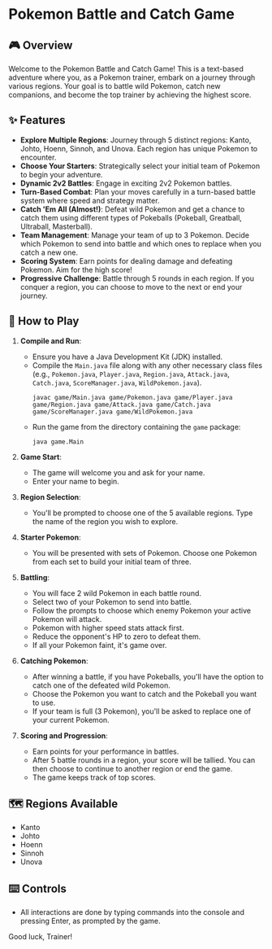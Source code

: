 # Pokemon Battle and Catch Game

## 🎮 Overview

Welcome to the Pokemon Battle and Catch Game! This is a text-based adventure where you, as a Pokemon trainer, embark on a journey through various regions. Your goal is to battle wild Pokemon, catch new companions, and become the top trainer by achieving the highest score.

## ✨ Features

*   **Explore Multiple Regions**: Journey through 5 distinct regions: Kanto, Johto, Hoenn, Sinnoh, and Unova. Each region has unique Pokemon to encounter.
*   **Choose Your Starters**: Strategically select your initial team of Pokemon to begin your adventure.
*   **Dynamic 2v2 Battles**: Engage in exciting 2v2 Pokemon battles.
*   **Turn-Based Combat**: Plan your moves carefully in a turn-based battle system where speed and strategy matter.
*   **Catch 'Em All (Almost!)**: Defeat wild Pokemon and get a chance to catch them using different types of Pokeballs (Pokeball, Greatball, Ultraball, Masterball).
*   **Team Management**: Manage your team of up to 3 Pokemon. Decide which Pokemon to send into battle and which ones to replace when you catch a new one.
*   **Scoring System**: Earn points for dealing damage and defeating Pokemon. Aim for the high score!
*   **Progressive Challenge**: Battle through 5 rounds in each region. If you conquer a region, you can choose to move to the next or end your journey.

## 🚀 How to Play

1.  **Compile and Run**:
    *   Ensure you have a Java Development Kit (JDK) installed.
    *   Compile the `Main.java` file along with any other necessary class files (e.g., `Pokemon.java`, `Player.java`, `Region.java`, `Attack.java`, `Catch.java`, `ScoreManager.java`, `WildPokemon.java`).
        ```shell
        javac game/Main.java game/Pokemon.java game/Player.java game/Region.java game/Attack.java game/Catch.java game/ScoreManager.java game/WildPokemon.java
        ```
    *   Run the game from the directory containing the `game` package:
        ```shell
        java game.Main
        ```

2.  **Game Start**:
    *   The game will welcome you and ask for your name.
    *   Enter your name to begin.

3.  **Region Selection**:
    *   You'll be prompted to choose one of the 5 available regions. Type the name of the region you wish to explore.

4.  **Starter Pokemon**:
    *   You will be presented with sets of Pokemon. Choose one Pokemon from each set to build your initial team of three.

5.  **Battling**:
    *   You will face 2 wild Pokemon in each battle round.
    *   Select two of your Pokemon to send into battle.
    *   Follow the prompts to choose which enemy Pokemon your active Pokemon will attack.
    *   Pokemon with higher speed stats attack first.
    *   Reduce the opponent's HP to zero to defeat them.
    *   If all your Pokemon faint, it's game over.

6.  **Catching Pokemon**:
    *   After winning a battle, if you have Pokeballs, you'll have the option to catch one of the defeated wild Pokemon.
    *   Choose the Pokemon you want to catch and the Pokeball you want to use.
    *   If your team is full (3 Pokemon), you'll be asked to replace one of your current Pokemon.

7.  **Scoring and Progression**:
    *   Earn points for your performance in battles.
    *   After 5 battle rounds in a region, your score will be tallied. You can then choose to continue to another region or end the game.
    *   The game keeps track of top scores.

## 🗺️ Regions Available

*   Kanto
*   Johto
*   Hoenn
*   Sinnoh
*   Unova

## ⌨️ Controls

*   All interactions are done by typing commands into the console and pressing Enter, as prompted by the game.

Good luck, Trainer!
